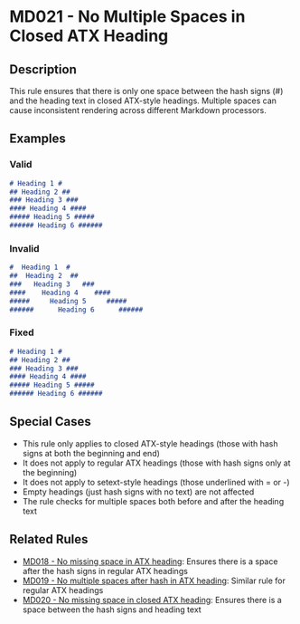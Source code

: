 # MD021 - No Multiple Spaces in Closed ATX Heading

## Description

This rule ensures that there is only one space between the hash signs (#) and the heading text in closed ATX-style headings.
Multiple spaces can cause inconsistent rendering across different Markdown processors.

<!-- rumdl-disable MD021 -->

## Examples

### Valid

```markdown
# Heading 1 #
## Heading 2 ##
### Heading 3 ###
#### Heading 4 ####
##### Heading 5 #####
###### Heading 6 ######
```

### Invalid

```markdown
#  Heading 1  #
##  Heading 2  ##
###   Heading 3   ###
####    Heading 4    ####
#####     Heading 5     #####
######      Heading 6      ######
```

### Fixed

```markdown
# Heading 1 #
## Heading 2 ##
### Heading 3 ###
#### Heading 4 ####
##### Heading 5 #####
###### Heading 6 ######
```

<!-- rumdl-enable MD021 -->

## Special Cases

- This rule only applies to closed ATX-style headings (those with hash signs at both the beginning and end)
- It does not apply to regular ATX headings (those with hash signs only at the beginning)
- It does not apply to setext-style headings (those underlined with = or -)
- Empty headings (just hash signs with no text) are not affected
- The rule checks for multiple spaces both before and after the heading text

## Related Rules

- [MD018 - No missing space in ATX heading](md018.md): Ensures there is a space after the hash signs in regular ATX headings
- [MD019 - No multiple spaces after hash in ATX heading](md019.md): Similar rule for regular ATX headings
- [MD020 - No missing space in closed ATX heading](md020.md): Ensures there is a space between the hash signs and heading text
